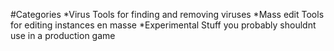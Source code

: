 #Categories
*Virus 
Tools for finding and removing viruses
*Mass edit
Tools for editing instances en masse
*Experimental
Stuff you probably shouldnt use in a production game
